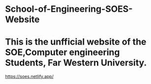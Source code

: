 # School-of-Engineering-SOES-Website
# This is the unfficial website of the SOE,Computer engineering Students, Far Western University.
https://soes.netlify.app/
